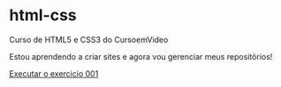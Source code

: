 # html-css
 Curso de HTML5 e CSS3 do CursoemVideo


Estou aprendendo a criar sites e agora vou gerenciar meus repositórios!

<a href= "https://viniciusquintana.github.io/html-css/exercicios/ex001/">Executar o exercicio 001</a>